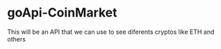 # goApi-CoinMarket
This will be an API that we can use to see diferents cryptos like ETH and others
